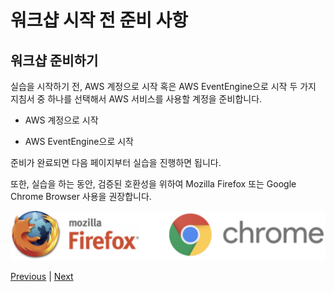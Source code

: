 # 워크샵 시작 전 준비 사항

## 워크샵 준비하기
실습을 시작하기 전, AWS 계정으로 시작 혹은 AWS EventEngine으로 시작 두 가지 지침서 중 하나를 선택해서 AWS 서비스를 사용할 계정을 준비합니다.

- AWS 계정으로 시작

- AWS EventEngine으로 시작

준비가 완료되면 다음 페이지부터 실습을 진행하면 됩니다.

또한, 실습을 하는 동안, 검증된 호환성을 위하여 Mozilla Firefox 또는 Google Chrome Browser 사용을 권장합니다.

![](../images/web-browsers.svg)

[Previous](../10-intro/200-eks.md) | [Next](./100-account.md)

